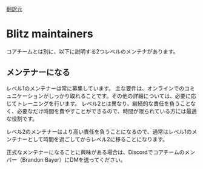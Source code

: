 [翻訳元](https://blitzjs.com/docs/maintainers)

# Blitz maintainers

コアチームとは別に、以下に説明する2つレベルのメンテナがあります。

## メンテナーになる

レベル1のメンテナーは常に募集しています。
主な要件は、オンラインでのコミュニケーションがしっかり取れることです。その他の詳細については、必要に応じてトレーニングを行います。
レベル2とは異なり、継続的な責任を負うことなく、必要なだけ時間を費やすことができるので、時間が限られている方には最適な役割です。

レベル2のメンテナーはより高い責任を負うことになるので、通常はレベル1のメンテナーとして時間を過ごしてからレベル2に移ることになります。

正式なメンテナーになることに興味がある場合は、Discordでコアチームのメンバー（Brandon Bayer）にDMを送ってください。

## 